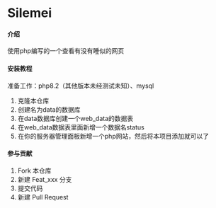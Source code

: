 # Silemei

#### 介绍
使用php编写的一个查看有没有睡似的网页

#### 安装教程

准备工作：php8.2（其他版本未经测试未知）、mysql

1.  克隆本仓库
2.  创建名为data的数据库
3.  在data数据库创建一个web_data的数据表
4.  在web_data数据表里面新增一个数据名status
5.  在你的服务器管理面板新增一个php网站，然后将本项目添加就可以了

#### 参与贡献

1.  Fork 本仓库
2.  新建 Feat_xxx 分支
3.  提交代码
4.  新建 Pull Request